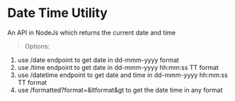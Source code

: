 # Date Time Utility
An API in NodeJs which returns the current date and time

> Options:
1. use /date endpoint to get date in dd-mmm-yyyy format
2. use /time endpoint to get date in dd-mmm-yyyy hh:mm:ss TT format
3. use /datetime endpoint to get date and time in dd-mmm-yyyy  hh:mm:ss TT format
4. use /formatted?format=&ltformat&gt to get the date time in any format
